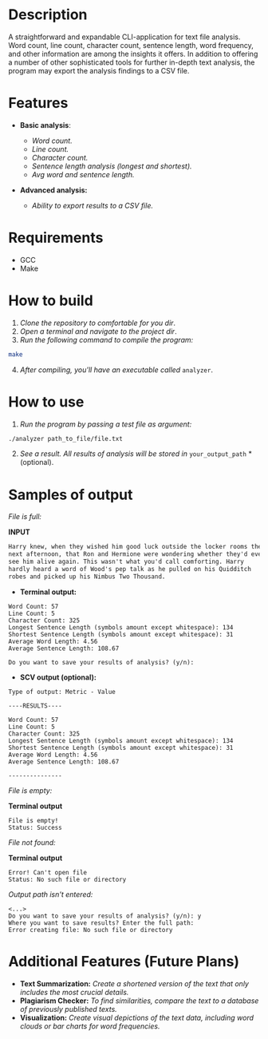 # Description
A straightforward and expandable CLI-application for text file analysis. Word count, line count, character count, sentence length, word frequency, and other information are among the insights it offers. In addition to offering a number of other sophisticated tools for further in-depth text analysis, the program may export the analysis findings to a CSV file.

# Features
- **Basic analysis**: 
    - *Word count.*
    - *Line count.*
    - *Character count.*
    - *Sentence length analysis (longest and shortest).*
    - *Avg word and sentence length.*

- **Advanced analysis:**
    - *Ability to export results to a CSV file.*

# Requirements 
- GCC 
- Make

# How to build 
1. *Clone the repository to comfortable for you dir*.
2. *Open a terminal and navigate to the project dir*.
3. *Run the following command to compile the program:*
``` Bash
make
```
4. *After compiling, you'll have an executable called* `analyzer`. 

# How to use
1. *Run the program by passing a test file as argument:*
``` Bash
./analyzer path_to_file/file.txt
```
2. *See a result. All results of analysis will be stored in* `your_output_path` *(optional). 

# Samples of output
*File is full:*

**INPUT**

``` sample.txt
Harry knew, when they wished him good luck outside the locker rooms the
next afternoon, that Ron and Hermione were wondering whether they'd ever
see him alive again. This wasn't what you'd call comforting. Harry
hardly heard a word of Wood's pep talk as he pulled on his Quidditch
robes and picked up his Nimbus Two Thousand.
```

- **Terminal output:**
``` Output
Word Count: 57
Line Count: 5
Character Count: 325
Longest Sentence Length (symbols amount except whitespace): 134
Shortest Sentence Length (symbols amount except whitespace): 31
Average Word Length: 4.56
Average Sentence Length: 108.67

Do you want to save your results of analysis? (y/n): 
```

- **SCV output (optional):**
``` CSV
Type of output: Metric - Value

----RESULTS----

Word Count: 57
Line Count: 5
Character Count: 325
Longest Sentence Length (symbols amount except whitespace): 134
Shortest Sentence Length (symbols amount except whitespace): 31
Average Word Length: 4.56
Average Sentence Length: 108.67

---------------
```

*File is empty:*

**Terminal output**
``` Output
File is empty!
Status: Success
```

*File not found:*

**Terminal output**
``` Output
Error! Can't open file
Status: No such file or directory
```

*Output path isn't entered:*
``` Output
<...>
Do you want to save your results of analysis? (y/n): y
Where you want to save results? Enter the full path: 
Error creating file: No such file or directory
```

# Additional Features (Future Plans)
- **Text Summarization:** *Create a shortened version of the text that only includes the most crucial details.*
- **Plagiarism Checker:** *To find similarities, compare the text to a database of previously published texts.*
- **Visualization:** *Create visual depictions of the text data, including word clouds or bar charts for word frequencies.*
